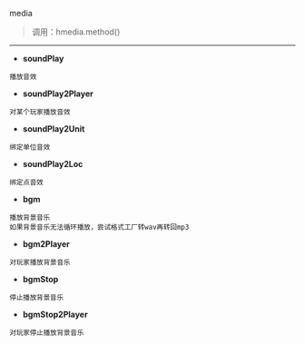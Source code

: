 media

> 调用：hmedia.method()

---

* **soundPlay**
```
播放音效
```

* **soundPlay2Player**
```
对某个玩家播放音效
```

* **soundPlay2Unit**
```
绑定单位音效
```

* **soundPlay2Loc**
```
绑定点音效
```

* **bgm**
```
播放背景音乐
如果背景音乐无法循环播放，尝试格式工厂转wav再转回mp3
```

* **bgm2Player**
```
对玩家播放背景音乐
```

* **bgmStop**
```
停止播放背景音乐
```

* **bgmStop2Player**
```
对玩家停止播放背景音乐
```
